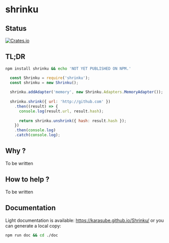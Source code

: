 # shrinku

## Status
[![Crates.io](https://img.shields.io/badge/status-NOT%20READY-orange.svg?style=flat-square)]()

## TL;DR

```sh
npm install shrinku && echo 'NOT YET PUBLISHED ON NPM.'
```

```js
  const Shrinku = require('shrinku');
  const shrinku = new Shrinku();
  
  shrinku.addAdapter('memory', new Shrinku.Adapters.MemoryAdapter());
  
  shrinku.shrink({ url: 'http://github.com' })
    .then((result) => {
      console.log(result.url, result.hash);
      
      return shrinku.unshrink({ hash: result.hash });
    })
    .then(console.log)
    .catch(console.log);
```
## Why ?
To be written

## How to help ?
To be written

## Documentation
Light documentation is available:  https://karasube.github.io/Shrinku/ 
or you can generate a local copy:
```sh
npm run doc && cd ./doc
```
